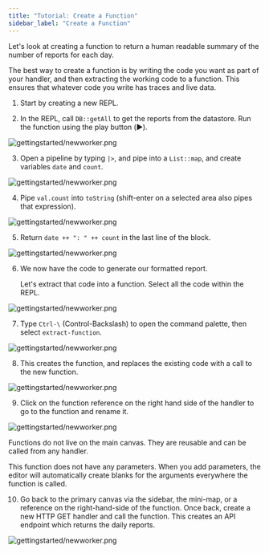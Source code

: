 ```yaml
---
title: "Tutorial: Create a Function"
sidebar_label: "Create a Function"
---
```


Let's look at creating a function to return a human readable summary of the
number of reports for each day.

The best way to create a function is by writing the code you want as part of
your handler, and then extracting the working code to a function. This ensures
that whatever code you write has traces and live data.

1. Start by creating a new REPL.

2. In the REPL, call `DB::getAll` to get the reports from the datastore. Run the
   function using the play button (▶️).

![gettingstarted/newworker.png](/img/gettingstarted/dbgetalldaily.png)

3. Open a pipeline by typing `|>`, and pipe into a `List::map`, and create
   variables `date` and `count`.

![gettingstarted/newworker.png](/img/gettingstarted/functionmapvariable.png)

4. Pipe `val.count` into `toString` (shift-enter on a selected area also pipes
   that expression).

![gettingstarted/newworker.png](/img/gettingstarted/valcounttostring.png)

5. Return `date ++ ": " ++ count` in the last line of the block.

![gettingstarted/newworker.png](/img/gettingstarted/blockend.png)

6. We now have the code to generate our formatted report.

   Let's extract that code into a function. Select all the code within the REPL.

![gettingstarted/newworker.png](/img/gettingstarted/selectall.png)

7. Type `Ctrl-\` (Control-Backslash) to open the command palette, then select
   `extract-function`.

![gettingstarted/newworker.png](/img/gettingstarted/extractfunction.png)

8. This creates the function, and replaces the existing code with a call to the
   new function.

![gettingstarted/newworker.png](/img/gettingstarted/extractedfunction.png)

9. Click on the function reference on the right hand side of the handler to go
   to the function and rename it.

![gettingstarted/newworker.png](/img/gettingstarted/functionspace.png)

Functions do not live on the main canvas. They are reusable and can be called
from any handler.

This function does not have any parameters. When you add parameters, the editor
will automatically create blanks for the arguments everywhere the function is
called.

10. Go back to the primary canvas via the sidebar, the mini-map, or a reference
    on the right-hand-side of the function. Once back, create a new HTTP GET
    handler and call the function. This creates an API endpoint which returns
    the daily reports.

![gettingstarted/newworker.png](/img/gettingstarted/functioncall.png)
